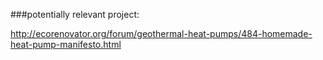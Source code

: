 ###potentially relevant project:

http://ecorenovator.org/forum/geothermal-heat-pumps/484-homemade-heat-pump-manifesto.html
